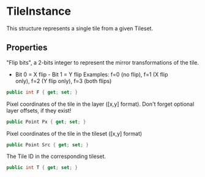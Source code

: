 # TileInstance

  
This structure represents a single tile from a given Tileset.  


## Properties

  
"Flip bits", a 2-bits integer to represent the mirror transformations of the tile.  
- Bit 0 = X flip  - Bit 1 = Y flip  Examples: f=0 (no flip), f=1 (X flip  
only), f=2 (Y flip only), f=3 (both flips)  


```csharp
public int F { get; set; }
```

  
Pixel coordinates of the tile in the layer ([x,y] format). Don't forget optional  
layer offsets, if they exist!  


```csharp
public Point Px { get; set; }
```

  
Pixel coordinates of the tile in the tileset ([x,y] format)  


```csharp
public Point Src { get; set; }
```

  
The Tile ID in the corresponding tileset.  


```csharp
public int T { get; set; }
```


